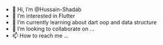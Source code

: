 - 👋 Hi, I’m @Hussain-Shadab
- 👀 I’m interested in Flutter 
- 🌱 I’m currently learning about dart oop and data structure 
- 💞️ I’m looking to collaborate on ...
- 📫 How to reach me ...

<!---
Hussain-Shadab/Hussain-Shadab is a ✨ special ✨ repository because its `README.md` (this file) appears on your GitHub profile.
You can click the Preview link to take a look at your changes.
--->
